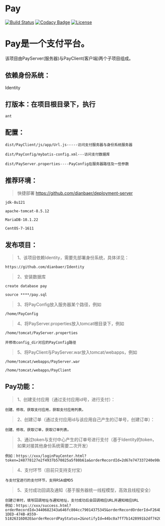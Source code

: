 # Pay

[![Build Status](https://travis-ci.org/dianbaer/Pay.svg?branch=master)](https://travis-ci.org/dianbaer/Pay)
[![Codacy Badge](https://api.codacy.com/project/badge/Grade/ee6a61826df447279701b6b9584084a4)](https://www.codacy.com/app/232365732/Pay?utm_source=github.com&amp;utm_medium=referral&amp;utm_content=dianbaer/Pay&amp;utm_campaign=Badge_Grade)
[![License](https://img.shields.io/badge/License-MIT-blue.svg)](LICENSE)

# Pay是一个支付平台。

该项目由PayServer(服务器)与PayClient(客户端)两个子项目组成。




## 依赖身份系统：

Identity


## 打版本：在项目根目录下，执行

	ant


## 配置：

	dist/PayClient/js/app/Url.js-----访问支付服务器与身份系统服务器

	dist/PayConfig/mybatis-config.xml---访问支付数据库

	dist/PayServer.properties----PayConfig在服务器路径及一些参数


## 推荐环境：

>快捷部署 https://github.com/dianbaer/deployment-server

	jdk-8u121

	apache-tomcat-8.5.12

	MariaDB-10.1.22

	CentOS-7-1611


## 发布项目：

>1、该项目依赖Identity，需要先部署身份系统，具体详见：

	https://github.com/dianbaer/Identity

>2、安装数据库
	
	create database pay
	
	source ****/pay.sql

>3、将PayConfig放入服务器某个路径，例如
	
	/home/PayConfig

>4、将PayServer.properties放入tomcat根目录下，例如
	
	/home/tomcat/PayServer.properties
	
	并修改config_dir对应的PayConfig路径

>5、将PayClient与PayServer.war放入tomcat/webapps，例如
	
	/home/tomcat/webapps/PayServer.war
	
	/home/tomcat/webapps/PayClient


## Pay功能：

>1、创建支付应用（通过支付应用id号，进行支付）：
	
	创建、修改、获取支付应用，获取支付应用列表。
	
>2、创建订单（通过支付应用id与该应用自己产生的订单号，创建订单）：

	创建、修改、获取订单，获取订单列表。
	
>3、通过token与支付中心产生的订单号进行支付（基于Identity的token，如果对接其他身份系统需要二次开发）
	
	例如：https://xxx/loginPayCenter.html?token=248778127e2f4937b570825a5f80b61a&orderRecordId=2d67e747337240e98dbc202dbe92538e
	
>4、支付环节（目前只支持支付宝）

	与支付宝进行的支付环节，支持RSA或MD5
	
>5、支付成功回调及通知（基于服务器统一线程模型，高效且线程安全）

	创建订单时，填写回调地址与通知地址，支付成功后会回调相应URL并通知相应URL
	例如：https://xxx/success.html?orderRecordId=3440682343a646fc804cc79014375345&orderRecordOrderId=F264DA7A-1DED-474B-A559-51826316D02E&orderRecordPayStatus=2&notifyId=44bc0a7ff7b1428991b2df7420c59779

